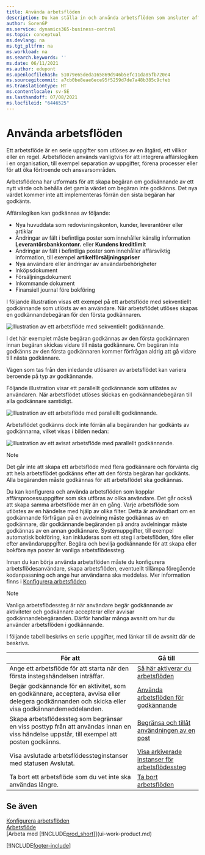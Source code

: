 ```yaml
---
title: Använda arbetsflöden
description: Du kan ställa in och använda arbetsflöden som ansluter affärs processer på samma sätt som automatisk bokföring eller förfrågan och beviljande av godkännande för nya poster.
author: SorenGP
ms.service: dynamics365-business-central
ms.topic: conceptual
ms.devlang: na
ms.tgt_pltfrm: na
ms.workload: na
ms.search.keywords: ''
ms.date: 06/11/2021
ms.author: edupont
ms.openlocfilehash: 51079e65deda165869d946b5efc11da85fb720e4
ms.sourcegitcommit: a7cb0be8eae6ece95f5259d7de7a48b385c9cfeb
ms.translationtype: HT
ms.contentlocale: sv-SE
ms.lasthandoff: 07/08/2021
ms.locfileid: "6446525"
---
```

# <a name="using-workflows"></a>Använda arbetsflöden

Ett arbetsflöde är en serie uppgifter som utlöses av en åtgärd, ett villkor eller en regel. Arbetsflöden används vanligtvis för att integrera affärslogiken i en organisation, till exempel separation av uppgifter, förena processer eller för att öka förtroende och ansvarsområden.  

Arbetsflödena har utformats för att skapa begäran om godkännande av ett nytt värde och behålla det gamla värdet om begäran inte godkänns. Det nya värdet kommer inte att implementeras förrän den sista begäran har godkänts.  

Affärslogiken kan godkännas av följande:

- Nya huvuddata som redovisningskonton, kunder, leverantörer eller artiklar
- Ändringar av fält i befintliga poster som innehåller känslig information **Leverantörsbankkontonr.** eller **Kundens kreditlimit**
- Ändringar av fält i befintliga poster som innehåller affärsviktig information, till exempel **artikelförsäljningspriser**
- Nya användare eller ändringar av användarbehörigheter
- Inköpsdokument
- Försäljningsdokument
- Inkommande dokument
- Finansiell journal före bokföring

I följande illustration visas ett exempel på ett arbetsflöde med sekventiellt godkännande som utlösts av en användare. När arbetsflödet utlöses skapas en godkännandebegäran för den första godkännaren.  

![Illustration av ett arbetsflöde med sekventiellt godkännande.](media/Workflows/approval-flow.png)

I det här exemplet måste begäran godkännas av den första godkännaren innan begäran skickas vidare till nästa godkännare. Om begäran inte godkänns av den första godkännaren kommer förfrågan aldrig att gå vidare till nästa godkännare.  

Vägen som tas från den inledande utlösaren av arbetsflödet kan variera beroende på typ av godkännande.  

Följande illustration visar ett parallellt godkännande som utlöstes av användaren. När arbetsflödet utlöses skickas en godkännandebegäran till alla godkännare samtidigt.  

![Illustration av ett arbetsflöde med parallellt godkännande.](media/Workflows/approval-flow-2.png)

Arbetsflödet godkänns dock inte förrän alla begäranden har godkänts av godkännarna, vilket visas i bilden nedan:  

![Illustration av ett avisat arbetsflöde med parallellt godkännande.](media/Workflows/approval-flow-3.png)

> [!NOTE]  
> Det går inte att skapa ett arbetsflöde med flera godkännare och förvänta dig att hela arbetsflödet godkänns efter att den första begäran har godkänts. Alla begäranden måste godkännas för att arbetsflödet ska godkännas.

Du kan konfigurera och använda arbetsflöden som kopplar affärsprocessuppgifter som ska utföras av olika användare. Det går också att skapa samma arbetsflöde mer än en gång. Varje arbetsflöde som utlöstes av en händelse med hjälp av olika filter. Detta är användbart om en godkännande förfrågan på en avdelning måste godkännas av en godkännare, där godkännande begäranden på andra avdelningar måste godkännas av en annan godkännare. Systemuppgifter, till exempel automatisk bokföring, kan inkluderas som ett steg i arbetsflöden, före eller efter användaruppgifter. Begära och bevilja godkännande för att skapa eller bokföra nya poster är vanliga arbetsflödessteg.  

 Innan du kan börja använda arbetsflöden måste du konfigurera arbetsflödesanvändare, skapa arbetsflöden, eventuellt tillämpa föregående kodanpassning och ange hur användarna ska meddelas. Mer information finns i [Konfigurera arbetsflöden](across-set-up-workflows.md).  

> [!NOTE]  
> Vanliga arbetsflödessteg är när användare begär godkännande av aktiviteter och godkännare accepterar eller avvisar godkännandebegäranden. Därför handlar många avsnitt om hur du använder arbetsflöden i godkännande.  

 I följande tabell beskrivs en serie uppgifter, med länkar till de avsnitt där de beskrivs.  

|**För att**|**Gå till**|  
|------------|-------------|  
|Ange ett arbetsflöde för att starta när den första instegshändelsen inträffar.|[Så här aktiverar du arbetsflöden](across-how-to-enable-workflows.md)|  
|Begär godkännande för en aktivitet, som en godkännare, acceptera, avvisa eller delegera godkännanden och skicka eller visa godkännandemeddelanden.|[Använda arbetsflöden för godkännande](across-how-use-approval-workflows.md)|  
|Skapa arbetsflödessteg som begränsar en viss posttyp från att användas innan en viss händelse uppstår, till exempel att posten godkänns.|[Begränsa och tillåt användningen av en post](across-how-to-restrict-and-allow-usage-of-a-record.md)|  
|Visa avslutade arbetsflödessteginstanser med statusen Avslutat.|[Visa arkiverade instanser för arbetsflödessteg](across-how-to-view-archived-workflow-step-instances.md)|  
|Ta bort ett arbetsflöde som du vet inte ska användas längre.|[Ta bort arbetsflöden](across-how-to-delete-workflows.md)|  

## <a name="see-also"></a>Se även  
[Konfigurera arbetsflöden](across-set-up-workflows.md)   
[Arbetsflöde](across-workflow.md)   
[Arbeta med [!INCLUDE[prod_short](includes/prod_short.md)]](ui-work-product.md)


[!INCLUDE[footer-include](includes/footer-banner.md)]